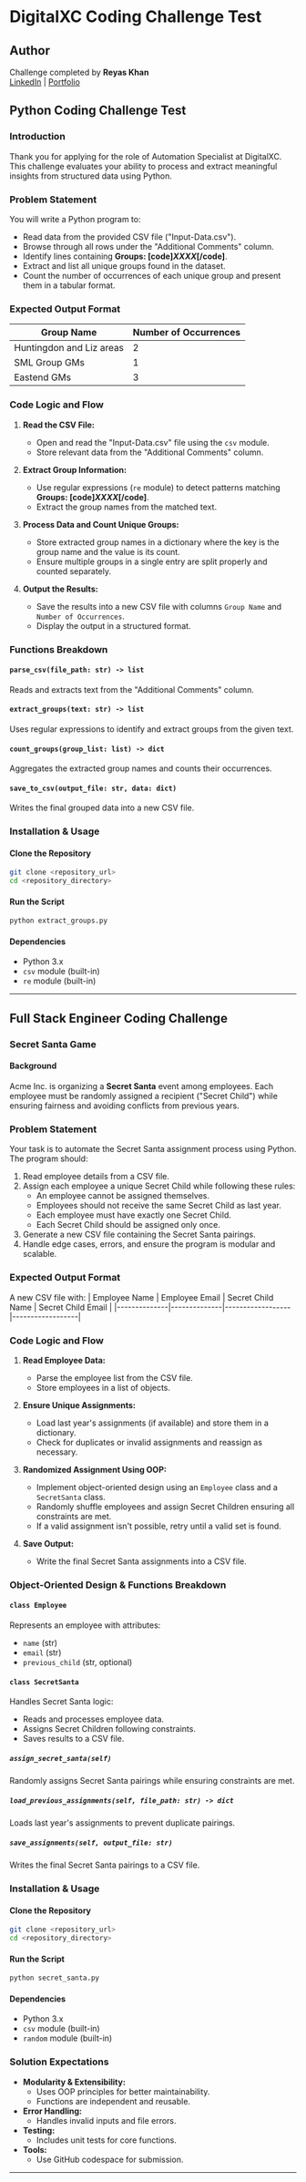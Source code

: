 # DigitalXC Coding Challenge Test

## Author
Challenge completed by **Reyas Khan**  
[LinkedIn](https://www.linkedin.com/in/reyas-khan-16640825b/) | [Portfolio](https://rewyekha.github.io/#/home)

## Python Coding Challenge Test

### Introduction
Thank you for applying for the role of Automation Specialist at DigitalXC. This challenge evaluates your ability to process and extract meaningful insights from structured data using Python.

### Problem Statement
You will write a Python program to:
- Read data from the provided CSV file ("Input-Data.csv").
- Browse through all rows under the "Additional Comments" column.
- Identify lines containing **Groups: [code]<I>XXXX</I>[/code]**.
- Extract and list all unique groups found in the dataset.
- Count the number of occurrences of each unique group and present them in a tabular format.

### Expected Output Format
| Group Name | Number of Occurrences |
|------------|----------------------|
| Huntingdon and Liz areas | 2 |
| SML Group GMs | 1 |
| Eastend GMs | 3 |

### Code Logic and Flow

1. **Read the CSV File:**
   - Open and read the "Input-Data.csv" file using the `csv` module.
   - Store relevant data from the "Additional Comments" column.

2. **Extract Group Information:**
   - Use regular expressions (`re` module) to detect patterns matching **Groups: [code]<I>XXXX</I>[/code]**.
   - Extract the group names from the matched text.

3. **Process Data and Count Unique Groups:**
   - Store extracted group names in a dictionary where the key is the group name and the value is its count.
   - Ensure multiple groups in a single entry are split properly and counted separately.

4. **Output the Results:**
   - Save the results into a new CSV file with columns `Group Name` and `Number of Occurrences`.
   - Display the output in a structured format.

### Functions Breakdown

#### `parse_csv(file_path: str) -> list`
Reads and extracts text from the "Additional Comments" column.

#### `extract_groups(text: str) -> list`
Uses regular expressions to identify and extract groups from the given text.

#### `count_groups(group_list: list) -> dict`
Aggregates the extracted group names and counts their occurrences.

#### `save_to_csv(output_file: str, data: dict)`
Writes the final grouped data into a new CSV file.

### Installation & Usage

#### Clone the Repository
```sh
git clone <repository_url>
cd <repository_directory>
```

#### Run the Script
```sh
python extract_groups.py
```

#### Dependencies
- Python 3.x
- `csv` module (built-in)
- `re` module (built-in)

---

## Full Stack Engineer Coding Challenge

### Secret Santa Game

#### Background
Acme Inc. is organizing a **Secret Santa** event among employees. Each employee must be randomly assigned a recipient ("Secret Child") while ensuring fairness and avoiding conflicts from previous years.

### Problem Statement
Your task is to automate the Secret Santa assignment process using Python. The program should:
1. Read employee details from a CSV file.
2. Assign each employee a unique Secret Child while following these rules:
   - An employee cannot be assigned themselves.
   - Employees should not receive the same Secret Child as last year.
   - Each employee must have exactly one Secret Child.
   - Each Secret Child should be assigned only once.
3. Generate a new CSV file containing the Secret Santa pairings.
4. Handle edge cases, errors, and ensure the program is modular and scalable.

### Expected Output Format
A new CSV file with:
| Employee Name | Employee Email | Secret Child Name | Secret Child Email |
|--------------|--------------|------------------|------------------|

### Code Logic and Flow

1. **Read Employee Data:**
   - Parse the employee list from the CSV file.
   - Store employees in a list of objects.

2. **Ensure Unique Assignments:**
   - Load last year's assignments (if available) and store them in a dictionary.
   - Check for duplicates or invalid assignments and reassign as necessary.

3. **Randomized Assignment Using OOP:**
   - Implement object-oriented design using an `Employee` class and a `SecretSanta` class.
   - Randomly shuffle employees and assign Secret Children ensuring all constraints are met.
   - If a valid assignment isn't possible, retry until a valid set is found.

4. **Save Output:**
   - Write the final Secret Santa assignments into a CSV file.

### Object-Oriented Design & Functions Breakdown

#### `class Employee`
Represents an employee with attributes:
- `name` (str)
- `email` (str)
- `previous_child` (str, optional)

#### `class SecretSanta`
Handles Secret Santa logic:
- Reads and processes employee data.
- Assigns Secret Children following constraints.
- Saves results to a CSV file.

##### `assign_secret_santa(self)`
Randomly assigns Secret Santa pairings while ensuring constraints are met.

##### `load_previous_assignments(self, file_path: str) -> dict`
Loads last year's assignments to prevent duplicate pairings.

##### `save_assignments(self, output_file: str)`
Writes the final Secret Santa pairings to a CSV file.

### Installation & Usage

#### Clone the Repository
```sh
git clone <repository_url>
cd <repository_directory>
```

#### Run the Script
```sh
python secret_santa.py
```

#### Dependencies
- Python 3.x
- `csv` module (built-in)
- `random` module (built-in)

### Solution Expectations

- **Modularity & Extensibility:**
  - Uses OOP principles for better maintainability.
  - Functions are independent and reusable.
- **Error Handling:**
  - Handles invalid inputs and file errors.
- **Testing:**
  - Includes unit tests for core functions.
- **Tools:**
  - Use GitHub codespace for submission.

---




